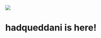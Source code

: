 <div>
  <img src="https://daniellg.com/login/home/assets/images/logo/logo_dark.png">
  <h1>hadqueddani is here!</h1>
</div>
